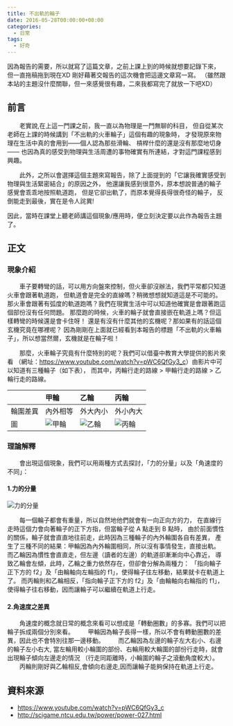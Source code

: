 ```yaml
---
title: 不出軌的輪子
date: 2016-05-28T00:00:00+08:00
categories:
  - 日常
tags:
  - 好奇
---
```


因為報告的需要，所以就寫了這篇文章，之前上課上到的時候就想要記錄下來，
但一直拖稿拖到現在XD 剛好藉著交報告的這次機會把這邊文章寫一寫。
（雖然跟本站的主題沒什麼關聯，但一來感覺很有趣，二來我都寫完了就放一下吧XD）

## 前言

　　老實說,在上這一門課之前，我一直以為物理是一門無聊的科目，
但自從某次老師在上課的時候講到「不出軌的火車輪子」這個有趣的現象時，
才發現原來物理在生活中真的會用到——個人認為那些滑輪、
槓桿什麼的還是沒有那麼地切身——
也因為真的感受到物理與生活周遭的事物確實有所連結，才對這門課程感到興趣。

　　此外，之所以會選擇這個主題來寫報告，除了上面提到的「它讓我確實感受到物理與生活緊密結合」的原因之外，
他還讓我感到很意外，原本想說普通的輪子感覺會乖乖地按照軌道跑，
但是它卻出軌了，而原本覺得長得很奇怪的輪子，
反倒能走到最後，實在是令人詫異!

因此，當時在課堂上聽老師講這個現象/應用時，便立刻決定要以此作為報告主題了。

## 正文

### 現象介紹

　　車子要轉彎的話，可以用方向盤來控制，但火車卻沒辦法，我們平常都只知道火車會跟著軌道跑，
但軌道會是完全的直線嗎？稍微想想就知道這是不可能的。
那火車會跟著有弧度的軌道跑嗎？我們在現實生活中可以知道他確實是會跟著跑這個部份沒有任何問題。
那麼跑的時候，火車的輪子就會直接嵌在軌道上嗎？但這樣轉彎的時候還是會卡住呀！
還是有沒有什麼其他的玄機呢？那如果有的話這個玄機究竟在哪裡呢？
因為剛剛在上面就已經看到本報告的標題「不出軌的火車輪子」，所以想當然爾，玄機就是在輪子啦！

　　那麼，火車輪子究竟有什麼特別的呢？我們可以借臺中教育大學提供的影片來看
（網址：<https://www.youtube.com/watch?v=pWC6QfGy3_c>）由影片中可以知道有三種輪子（如下表），
而其中，丙輪行走的路線 > 甲輪行走的路線 > 乙輪行走的路線。

|        |  甲輪  |  乙輪  |  丙輪  |
|:-------|:-------|:-------|:-------|
|輪圍差異|內外相等|外大內小|外小內大|
|   圖   | ![甲輪](//wildsky.cc/blog-images/160529/A.png)|![乙輪](//wildsky.cc/blog-images/160529/B.png)|![丙輪](//wildsky.cc/blog-images/160529/C.png)|

### 理論解釋
　　會出現這個現象，我們可以用兩種方式去探討，「力的分量」以及「角速度的不同」：

#### 1.力的分量

![力的分量](//wildsky.cc/blog-images/160529/force.png)

　　每一個輪子都會有重量，所以自然地他們就會有一向正向方的力，
在直線行走時這個力會向著輪子的正下方指，但當輪子從 A 點走到 B 點時，
由於前面慣性的關係，輪子就會直直地往前走，此時因為三種輪子的內外輪圍各自有差異，
產生了三種不同的結果：甲輪因為內外輪圍相同，所以沒有事情發生，直接出軌。
而乙輪因為慣性會直直走，但左邊（讀者的左邊）的軌道卻漸漸向中心靠近，
導致乙輪會左傾，此時，乙輪之重力依然存在，但卻會分解為兩種力：
「指向輪子正下方的 f2」及「由輪軸向左輪指的 f1」，使得輪子往左移動，結果就卡在軌道上了。
而丙輪則和乙輪相反，「指向輪子正下方的 f2」及「由輪軸向右輪指的 f1」，
使得輪子往右移動，因而讓輪子可以繼續在軌道上行走。

#### 2.角速度之差異

　　角速度的概念就日常的概念來看可以想成是「轉動圈數」的多寡。我們可以把輪子拆成兩個分別來看。
　　甲輪因為輪子長得一樣，所以不會有轉動圈數的差異，因此也不會特別往那一邊移動。
　　而乙輪因為左邊的輪子左大右小、右邊的輪子左小右大,
當左輪用較小輪圍的部份、右輪用較大輪圍的部份行走時，就會出現輪子傾向左邊走的情況
（行走同距離時，小輪圍的輪子之滾動角度較大）。
　　丙輪則剛好與乙輪相反,會傾向右邊走,因而讓輪子能夠保持在軌道上行走。

## 資料來源

* <https://www.youtube.com/watch?v=pWC6QfGy3_c>
* <http://scigame.ntcu.edu.tw/power/power-027.html>
